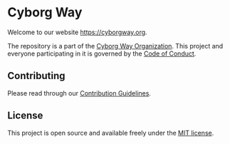 # Cyborg Way

Welcome to our website https://cyborgway.org.

The repository is a part of the [Cyborg Way Organization](https://github.com/cyborgway-org). This project and everyone participating in it is governed by the [Code of Conduct](CODE_OF_CONDUCT.md).

## Contributing

Please read through our [Contribution Guidelines](CONTRIBUTING.md).

## License

This project is open source and available freely under the [MIT license](LICENSE.md).
